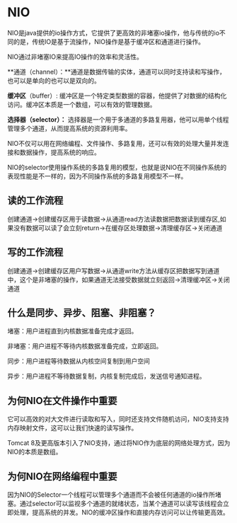 # NIO

NIO是java提供的io操作方式，它提供了更高效的非堵塞io操作，他与传统的io不同的是，传统IO是基于流操作，NIO操作是基于缓冲区和通道进行操作。

NIO通过非堵塞IO来提高IO操作的效率和灵活性。

**通道（channel）：**通道是数据传输的实体，通道可以同时支持读和写操作，也可以是单向的也可以是双向的。

**缓冲区**（buffer）: 缓冲区是一个特定类型数据的容器，他提供了对数据的结构化访问。缓冲区本质是一个数组，可以有效的管理数据。

**选择器（selector）：** 选择器是一个用于多通道的多路复用器，他可以用单个线程管理多个通道，从而提高系统的资源利用率。

NIO不仅可以用在网络编程、文件操作、多路复用，还可以有效的处理大量并发连接和数据操作，提高系统的响应。

NIO的selector使用操作系统的多路复用的模型，也就是说NIO在不同操作系统的表现性能是不一样的，因为不同操作系统的多路复用模型不一样。

## 读的工作流程

创建通道->创建缓存区用于读数据->从通道read方法读数据把数据读到缓存区,如果没有数据可以读了会立刻return->在缓存区处理数据->清理缓存区->关闭通道

## 写的工作流程

创建通道->创建缓存区用户写数据->从通道write方法从缓存区把数据写到通道中，这个是非堵塞的操作，如果通道无法接受数据就立刻返回->清理缓冲区->关闭通道



## **什么是同步、异步、阻塞、非阻塞？**

堵塞：用户进程直到内核数据准备完成才返回。

非堵塞：用户进程不等待内核数据准备完成，立即返回。

同步：用户进程等待数据从内核空间复制到用户空间

异步：用户进程不等待数据复制，内核复制完成后，发送信号通知进程。

## **为何NIO在文件操作中重要**

它可以高效的对大文件进行读取和写入，同时还支持文件随机访问，NIO支持支持内存映射文件，这可以让我们快速的读写操作。	

Tomcat 8及更高版本引入了NIO支持，通过将NIO作为底层的网络处理方式，因为NIO的本质是数组。

## **为何NIO在网络编程中重要**

因为NIO的Selector一个线程可以管理多个通道而不会被任何通道的io操作所堵塞。通过selector可以监视多个通道的就绪状态，当某个通道可以读写该线程会立即处理，提高系统的并发。NIO的缓冲区操作和直接内存访问可以让传输更高效。